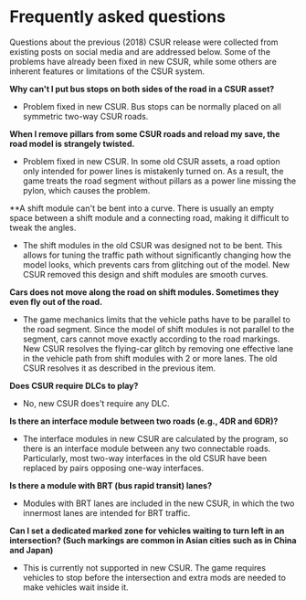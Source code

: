 # Frequently asked questions

Questions about the previous (2018) CSUR release were collected from existing posts on social media and are addressed below. Some of the problems have already been fixed in new CSUR, while some others are inherent features or limitations of the CSUR system.

**Why can't I put bus stops on both sides of the road in a CSUR asset?**
- Problem fixed in new CSUR. Bus stops can be normally placed on all symmetric two-way CSUR roads. 

**When I remove pillars from some CSUR roads and reload my save, the road model is strangely twisted.**
- Problem fixed in new CSUR. In some old CSUR assets, a road option only intended for power lines is mistakenly turned on. As a result, the game treats the road segment without pillars as a power line missing the pylon, which causes the problem. 

**A shift module can't be bent into a curve. There is usually an empty space between a shift module and a connecting road, making it difficult to tweak the angles.
- The shift modules in the old CSUR was designed not to be bent. This allows for tuning the traffic path without significantly changing how the model looks, which prevents cars from glitching out of the model. New CSUR removed this design and shift modules are smooth curves.

**Cars does not move along the road on shift modules. Sometimes they even fly out of the road.**
- The game mechanics limits that the vehicle paths have to be parallel to the road segment. Since the model of shift modules is not parallel to the segment, cars cannot move exactly according to the road markings. New CSUR resolves the flying-car glitch by removing one effective lane in the vehicle path from shift modules with 2 or more lanes. The old CSUR resolves it as described in the previous item.

**Does CSUR require DLCs to play?**
- No, new CSUR does't require any DLC.

**Is there an interface module between two roads (e.g., 4DR and 6DR)?**
- The interface modules in new CSUR are calculated by the program, so there is an interface module between any two connectable roads. Particularly, most two-way interfaces in the old CSUR have been replaced by pairs opposing one-way interfaces.

**Is there a module with BRT (bus rapid transit) lanes?**
- Modules with BRT lanes are included in the new CSUR, in which the two innermost lanes are intended for BRT traffic.

**Can I set a dedicated marked zone for vehicles waiting to turn left in an intersection? (Such markings are common in Asian cities such as in China and Japan)**
- This is currently not supported in new CSUR. The game requires vehicles to stop before the intersection and extra mods are needed to make vehicles wait inside it.

